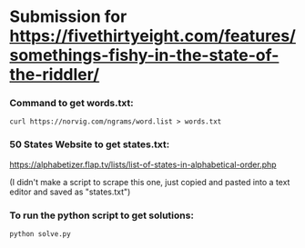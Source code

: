# Submission for https://fivethirtyeight.com/features/somethings-fishy-in-the-state-of-the-riddler/

### Command to get words.txt:
`curl https://norvig.com/ngrams/word.list > words.txt`

### 50 States Website to get states.txt:
https://alphabetizer.flap.tv/lists/list-of-states-in-alphabetical-order.php 

(I didn't make a script to scrape this one, just copied and pasted into a text editor and saved as "states.txt")

### To run the python script to get solutions:
`python solve.py`